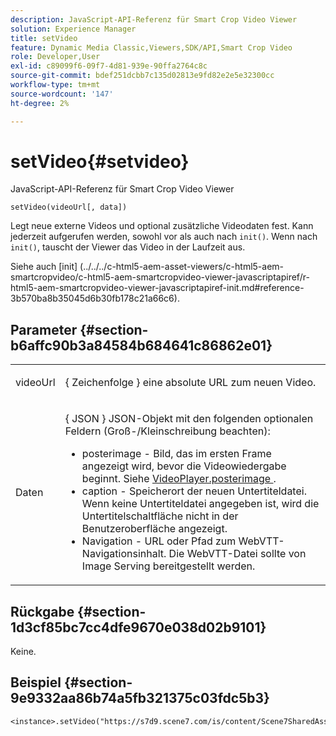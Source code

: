 ```yaml
---
description: JavaScript-API-Referenz für Smart Crop Video Viewer
solution: Experience Manager
title: setVideo
feature: Dynamic Media Classic,Viewers,SDK/API,Smart Crop Video
role: Developer,User
exl-id: c89099f6-09f7-4d81-939e-90ffa2764c8c
source-git-commit: bdef251dcbb7c135d02813e9fd82e2e5e32300cc
workflow-type: tm+mt
source-wordcount: '147'
ht-degree: 2%

---
```


# setVideo{#setvideo}

JavaScript-API-Referenz für Smart Crop Video Viewer

`setVideo(videoUrl[, data])`

Legt neue externe Videos und optional zusätzliche Videodaten fest. Kann jederzeit aufgerufen werden, sowohl vor als auch nach `init()`. Wenn nach `init()`, tauscht der Viewer das Video in der Laufzeit aus.

Siehe auch [init]
(../../../c-html5-aem-asset-viewers/c-html5-aem-smartcropvideo/c-html5-aem-smartcropvideo-viewer-javascriptapiref/r-html5-aem-smartcropvideo-viewer-javascriptapiref-init.md#reference-3b570ba8b35045d6b30fb178c21a66c6).

## Parameter {#section-b6affc90b3a84584b684641c86862e01}

<table id="table_896DFF34A68A403DB93A6D597461A573"> 
 <tbody> 
  <tr> 
   <td colname="col1"> <p> <span class="codeph"> videoUrl </span> </p> </td> 
   <td colname="col2"> <p>{ <span class="codeph"> Zeichenfolge </span>} eine absolute URL zum neuen Video. </p> </td> 
  </tr> 
  <tr> 
   <td colname="col1"> <p> <span class="codeph"> Daten </span> </p> </td> 
   <td colname="col2"> <p>{ <span class="codeph"> JSON </span>} JSON-Objekt mit den folgenden optionalen Feldern (Groß-/Kleinschreibung beachten): </p> <p> 
     <ul id="ul_26121393BC7145FF8A43C05ACCBEFF36"> 
      <li id="li_DA50E073F3D4460CBC34243A2CBCC895"> <span class="codeph"> posterimage </span> - Bild, das im ersten Frame angezeigt wird, bevor die Videowiedergabe beginnt. Siehe <a href="../../../c-html5-s7-aem-asset-viewers/c-html5-video-reference/c-html5-video-cmdref/r-html5-video-viewer-conf-attrib-videoplayer-posterimage.md#reference-9739abeeb9f64c02b5d2f7a0d1706103" format="dita" scope="local"> VideoPlayer.posterimage </a>. </li> 
      <li id="li_4659E82D38EB4438AAA04FDEAF21B087"> <span class="codeph"> caption </span> - Speicherort der neuen Untertiteldatei. Wenn keine Untertiteldatei angegeben ist, wird die Untertitelschaltfläche nicht in der Benutzeroberfläche angezeigt. </li> 
      <li id="li_A43A1BAB6B0F4A7981F71408F08F07D1"> <span class="codeph"> Navigation </span> - URL oder Pfad zum WebVTT-Navigationsinhalt. Die WebVTT-Datei sollte von Image Serving bereitgestellt werden. </li> 
     </ul> </p> </td> 
  </tr> 
 </tbody> 
</table>

## Rückgabe {#section-1d3cf85bc7cc4dfe9670e038d02b9101}

Keine.

## Beispiel {#section-9e9332aa86b74a5fb321375c03fdc5b3}

```
<instance>.setVideo("https://s7d9.scene7.com/is/content/Scene7SharedAssets/Glacier_Climber_MP4")
```
